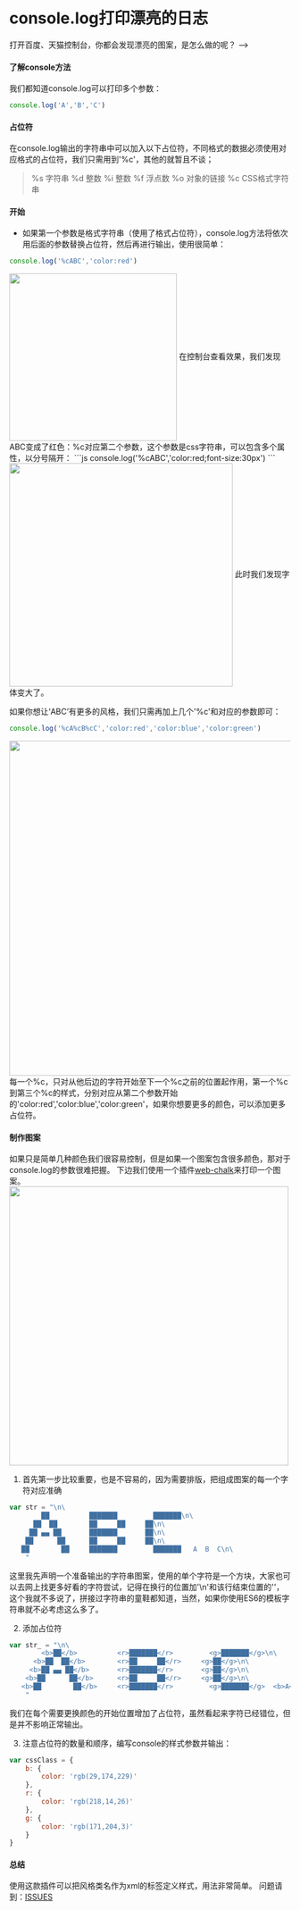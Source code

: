# console.log打印漂亮的日志

打开百度、天猫控制台，你都会发现漂亮的图案，是怎么做的呢？
-->
#### 了解console方法

我们都知道console.log可以打印多个参数：
```js
console.log('A','B','C')
```

#### 占位符
在console.log输出的字符串中可以加入以下占位符，不同格式的数据必须使用对应格式的占位符，我们只需用到'%c'，其他的就暂且不谈；
>%s 字符串
%d 整数
%i 整数
%f 浮点数
%o 对象的链接
%c CSS格式字符串

#### 开始
- 如果第一个参数是格式字符串（使用了格式占位符），console.log方法将依次用后面的参数替换占位符，然后再进行输出，使用很简单：
```js
console.log('%cABC','color:red')
```
<img src="https://wangzongxu.github.io/img-cache/console/console1.png" width="300" alt="" align="center"/>
在控制台查看效果，我们发现ABC变成了红色：%c对应第二个参数，这个参数是css字符串，可以包含多个属性，以分号隔开：
```js
console.log('%cABC','color:red;font-size:30px')
```
<img src="https://wangzongxu.github.io/img-cache/console/console2.png" width="400" alt="" align="center"/>
此时我们发现字体变大了。

如果你想让‘ABC’有更多的风格，我们只需再加上几个'%c'和对应的参数即可：
```js
console.log('%cA%cB%cC','color:red','color:blue','color:green')
```
<img src="https://wangzongxu.github.io/img-cache/console/console3.png" width="600" alt="" align="center"/>
每一个%c，只对从他后边的字符开始至下一个%c之前的位置起作用，第一个%c到第三个%c的样式，分别对应从第二个参数开始的'color:red','color:blue','color:green'，如果你想要更多的颜色，可以添加更多占位符。

#### 制作图案
如果只是简单几种颜色我们很容易控制，但是如果一个图案包含很多颜色，那对于console.log的参数很难把握。
下边我们使用一个插件[web-chalk](https://github.com/wangzongxu/web-chalk.git)来打印一个图案。
<img src="https://wangzongxu.github.io/img-cache/webchalk/webchalk.png" width="500" alt="" align="center"/>
1. 首先第一步比较重要，也是不容易的，因为需要排版，把组成图案的每一个字符对应准确

```js
var str = "\n\
        ██          ███████         ███████\n\
      ██  ██        ██     ██     ██\n\
     ██ ▄▄ ██       ███████       ██\n\
    ██      ██      ██     ██     ██\n\
   ██        ██     ███████         ███████   A  B  C\n\
    "
```

这里我先声明一个准备输出的字符串图案，使用的单个字符是一个方块，大家也可以去网上找更多好看的字符尝试，记得在换行的位置加'\n'和该行结束位置的'\'，这个我就不多说了，拼接过字符串的童鞋都知道，当然，如果你使用ES6的模板字符串就不必考虑这么多了。

2. 添加占位符

```js
var str_ = "\n\
        <b>██</b>          <r>███████</r>         <g>███████</g>\n\
      <b>██  ██</b>        <r>██     ██</r>     <g>██</g>\n\
     <b>██ ▄▄ ██</b>       <r>███████</r>       <g>██</g>\n\
    <b>██      ██</b>      <r>██     ██</r>     <g>██</g>\n\
   <b>██        ██</b>     <r>███████</r>         <g>███████</g>  <b>A</b> <r>B</r> <g>C</g>\n\
    "
```

我们在每个需要更换颜色的开始位置增加了占位符，虽然看起来字符已经错位，但是并不影响正常输出。

3. 注意占位符的数量和顺序，编写console的样式参数并输出：

```js
var cssClass = {
    b: {
        color: 'rgb(29,174,229)'
    },
    r: {
        color: 'rgb(218,14,26)'
    },
    g: {
        color: 'rgb(171,204,3)'
    }
}
```

#### 总结
使用这款插件可以把风格类名作为xml的标签定义样式，用法非常简单。
问题请到：[ISSUES](https://github.com/wangzongxu/web-chalk/issues)
